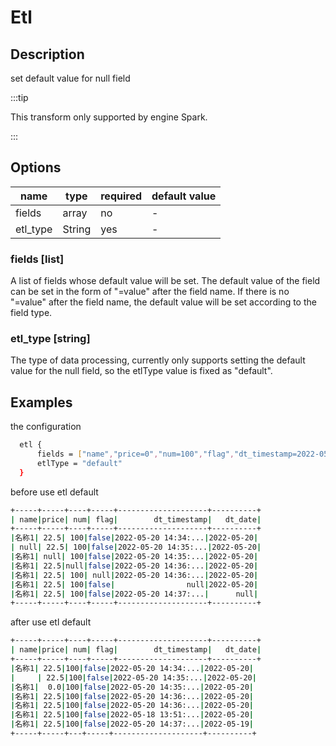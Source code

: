 # Etl

## Description

set default value for null field

:::tip

This transform only supported by engine Spark.

:::

## Options

| name                | type    | required | default value |
| ------------------- | ------- | -------- | ------------- |
| fields              | array   | no       | -             |
| etl_type            | String  | yes      | -             |

### fields [list]

A list of fields whose default value will be set. 
The default value of the field can be set in the form of "=value" after the field name. 
If there is no "=value" after the field name, the default value will be set according to the field type.

### etl_type [string]

The type of data processing, currently only supports setting the default value for the null field, so the etlType value is fixed as "default".

## Examples

the configuration

```bash
  etl {
      fields = ["name","price=0","num=100","flag","dt_timestamp=2022-05-18 13:51:40.603","dt_date=2022-05-19"],
      etlType = "default"
  }
```

before use etl default

```bash
+-----+-----+----+-----+--------------------+----------+
| name|price| num| flag|        dt_timestamp|   dt_date|
+-----+-----+----+-----+--------------------+----------+
|名称1| 22.5| 100|false|2022-05-20 14:34:...|2022-05-20|
| null| 22.5| 100|false|2022-05-20 14:35:...|2022-05-20|
|名称1| null| 100|false|2022-05-20 14:35:...|2022-05-20|
|名称1| 22.5|null|false|2022-05-20 14:36:...|2022-05-20|
|名称1| 22.5| 100| null|2022-05-20 14:36:...|2022-05-20|
|名称1| 22.5| 100|false|                null|2022-05-20|
|名称1| 22.5| 100|false|2022-05-20 14:37:...|      null|
+-----+-----+----+-----+--------------------+----------+
```

after use etl default

```bash
+-----+-----+----+-----+--------------------+----------+
| name|price| num| flag|        dt_timestamp|   dt_date|
+-----+-----+----+-----+--------------------+----------+
|名称1| 22.5|100|false|2022-05-20 14:34:...|2022-05-20|
|     | 22.5|100|false|2022-05-20 14:35:...|2022-05-20|
|名称1|  0.0|100|false|2022-05-20 14:35:...|2022-05-20|
|名称1| 22.5|100|false|2022-05-20 14:36:...|2022-05-20|
|名称1| 22.5|100|false|2022-05-20 14:36:...|2022-05-20|
|名称1| 22.5|100|false|2022-05-18 13:51:...|2022-05-20|
|名称1| 22.5|100|false|2022-05-20 14:37:...|2022-05-19|
+-----+-----+---+-----+--------------------+----------+
```


